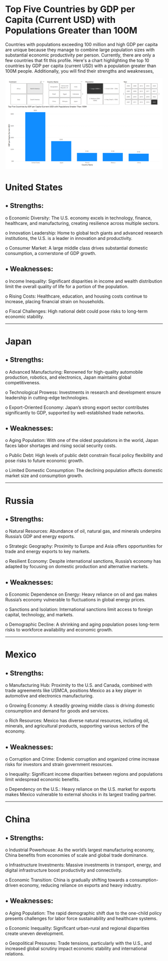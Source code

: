 
# Top Five Countries by GDP per Capita (Current USD) with Populations Greater than 100M 

Countries with populations exceeding 100 million and high GDP per capita are unique because they manage to combine large population sizes with substantial economic productivity per person. Currently, there are only a few countries that fit this profile. Here's a chart highlighting the top 10 countries by GDP per capita (current USD) with a population greater than 100M people. Additionally, you will find their strengths and weaknesses,

![Dashboard_upload](https://github.com/brianoliver20/World-Bank-API/blob/1448ac48492cb5fdaaf05fbc84595c2304e1fbdd/Top%20Five%20Countries%20by%20GDP%20per%20Capita%20-%20Large%20Countries.png)

# United States
## •	Strengths:

o	Economic Diversity: The U.S. economy excels in technology, finance, healthcare, and manufacturing, creating resilience across multiple sectors.

o	Innovation Leadership: Home to global tech giants and advanced research institutions, the U.S. is a leader in innovation and productivity.

o	Consumer Market: A large middle class drives substantial domestic consumption, a cornerstone of GDP growth.

## •	Weaknesses:

o	Income Inequality: Significant disparities in income and wealth distribution limit the overall quality of life for a portion of the population.

o	Rising Costs: Healthcare, education, and housing costs continue to increase, placing financial strain on households.

o	Fiscal Challenges: High national debt could pose risks to long-term economic stability.
________________________________________
# Japan
## •	Strengths:

o	Advanced Manufacturing: Renowned for high-quality automobile production, robotics, and electronics, Japan maintains global competitiveness.

o	Technological Prowess: Investments in research and development ensure leadership in cutting-edge technologies.

o	Export-Oriented Economy: Japan’s strong export sector contributes significantly to GDP, supported by well-established trade networks.

## •	Weaknesses:

o	Aging Population: With one of the oldest populations in the world, Japan faces labor shortages and rising social security costs.

o	Public Debt: High levels of public debt constrain fiscal policy flexibility and pose risks to future economic growth.

o	Limited Domestic Consumption: The declining population affects domestic market size and consumption growth.
________________________________________
# Russia
## •	Strengths:

o	Natural Resources: Abundance of oil, natural gas, and minerals underpins Russia’s GDP and energy exports.

o	Strategic Geography: Proximity to Europe and Asia offers opportunities for trade and energy exports to key markets.

o	Resilient Economy: Despite international sanctions, Russia’s economy has adapted by focusing on domestic production and alternative markets.

## •	Weaknesses:

o	Economic Dependence on Energy: Heavy reliance on oil and gas makes Russia’s economy vulnerable to fluctuations in global energy prices.

o	Sanctions and Isolation: International sanctions limit access to foreign capital, technology, and markets.

o	Demographic Decline: A shrinking and aging population poses long-term risks to workforce availability and economic growth.
________________________________________
# Mexico
## •	Strengths:

o	Manufacturing Hub: Proximity to the U.S. and Canada, combined with trade agreements like USMCA, positions Mexico as a key player in automotive and electronics manufacturing.

o	Growing Economy: A steadily growing middle class is driving domestic consumption and demand for goods and services.

o	Rich Resources: Mexico has diverse natural resources, including oil, minerals, and agricultural products, supporting various sectors of the economy.

## •	Weaknesses:

o	Corruption and Crime: Endemic corruption and organized crime increase risks for investors and strain government resources.

o	Inequality: Significant income disparities between regions and populations limit widespread economic benefits.

o	Dependency on the U.S.: Heavy reliance on the U.S. market for exports makes Mexico vulnerable to external shocks in its largest trading partner.
________________________________________
# China
## •	Strengths:

o	Industrial Powerhouse: As the world’s largest manufacturing economy, China benefits from economies of scale and global trade dominance.

o	Infrastructure Investments: Massive investments in transport, energy, and digital infrastructure boost productivity and connectivity.

o	Economic Transition: China is gradually shifting towards a consumption-driven economy, reducing reliance on exports and heavy industry.

## •	Weaknesses:

o	Aging Population: The rapid demographic shift due to the one-child policy presents challenges for labor force sustainability and healthcare systems.

o	Economic Inequality: Significant urban-rural and regional disparities create uneven development.

o	Geopolitical Pressures: Trade tensions, particularly with the U.S., and increased global scrutiny impact economic stability and international relations.

